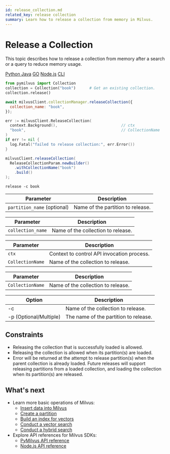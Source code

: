 ```yaml
---
id: release_collection.md
related_key: release collection
summary: Learn how to release a collection from memory in Milvus.
---
```


# Release a Collection

This topic describes how to release a collection from memory after a search or a query to reduce memory usage.

<div class="multipleCode">
  <a href="?python">Python </a>
  <a href="?java">Java</a>
  <a href="?go">GO</a>
  <a href="?javascript">Node.js</a>
  <a href="?shell">CLI</a>
</div>


```python
from pymilvus import Collection
collection = Collection("book")      # Get an existing collection.
collection.release()
```

```javascript
await milvusClient.collectionManager.releaseCollection({
  collection_name: "book",
});
```

```go
err := milvusClient.ReleaseCollection(
  context.Background(),                            // ctx
  "book",                                          // CollectionName
)
if err != nil {
  log.Fatal("failed to release collection:", err.Error())
}
```


```java
milvusClient.releaseCollection(
  ReleaseCollectionParam.newBuilder()
    .withCollectionName("book")
    .build()
);
```

```shell
release -c book
```

<table class="language-python">
	<thead>
	<tr>
		<th>Parameter</th>
		<th>Description</th>
	</tr>
	</thead>
	<tbody>
	<tr>
		<td><code>partition_name</code> (optional)</td>
		<td>Name of the partition to release.</td>
	</tr>
	</tbody>
</table>

<table class="language-javascript">
	<thead>
	<tr>
		<th>Parameter</th>
		<th>Description</th>
	</tr>
	</thead>
	<tbody>
	<tr>
		<td><code>collection_name</code></td>
		<td>Name of the collection to release.</td>
	</tr>
	</tbody>
</table>

<table class="language-go">
	<thead>
        <tr>
            <th>Parameter</th>
            <th>Description</th>
        </tr>
	</thead>
	<tbody>
        <tr>
            <td><code>ctx</code></td>
            <td>Context to control API invocation process.</td>
        </tr>
        <tr>
            <td><code>CollectionName</code></td>
            <td>Name of the collection to release.</td>
        </tr>
    </tbody>
</table>

<table class="language-java">
	<thead>
        <tr>
            <th>Parameter</th>
            <th>Description</th>
        </tr>
	</thead>
	<tbody>
        <tr>
            <td><code>CollectionName</code></td>
            <td>Name of the collection to release.</td>
        </tr>
    </tbody>
</table>

<table class="language-shell">
    <thead>
        <tr>
            <th>Option</th>
            <th>Description</th>
        </tr>
    </thead>
    <tbody>
        <tr>
            <td>-c</td>
            <td>Name of the collection to release.</td>
        </tr>
        <tr>
            <td>-p (Optional/Multiple)</td>
            <td>The name of the partition to release.</td>
        </tr>
    </tbody>
</table>

## Constraints

- Releasing the collection that is successfully loaded is allowed.
- Releasing the collection is allowed when its partition(s) are loaded.
- Error will be returned at the attempt to release partition(s) when the parent collection is already loaded. Future releases will support releasing partitions from a loaded collection, and loading the collection when its partition(s) are released.



## What's next

- Learn more basic operations of Milvus:
  - [Insert data into Milvus](insert_data.md)
  - [Create a partition](create_partition.md)
  - [Build an index for vectors](build_index.md)
  - [Conduct a vector search](search.md)
  - [Conduct a hybrid search](hybridsearch.md)
- Explore API references for Milvus SDKs:
  - [PyMilvus API reference](/api-reference/pymilvus/v2.0.0/tutorial.html)
  - [Node.js API reference](/api-reference/node/v2.0.0/tutorial.html)

